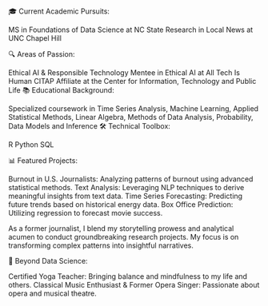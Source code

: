 🎓 Current Academic Pursuits:

MS in Foundations of Data Science at NC State
Research in Local News at UNC Chapel Hill


🔍 Areas of Passion:

Ethical AI & Responsible Technology
Mentee in Ethical AI at All Tech Is Human
CITAP Affiliate at the Center for Information, Technology and Public Life
📚 Educational Background:


Specialized coursework in Time Series Analysis, Machine Learning, Applied Statistical Methods, Linear Algebra, Methods of Data Analysis, Probability, Data Models and Inference
🛠 Technical Toolbox:

R
Python
SQL


📊 Featured Projects:

Burnout in U.S. Journalists: Analyzing patterns of burnout using advanced statistical methods.
Text Analysis: Leveraging NLP techniques to derive meaningful insights from text data.
Time Series Forecasting: Predicting future trends based on historical energy data.
Box Office Prediction: Utilizing regression to forecast movie success.


As a former journalist, I blend my storytelling prowess and analytical acumen to conduct groundbreaking research projects. My focus is on transforming complex patterns into insightful narratives.


📌 Beyond Data Science:

Certified Yoga Teacher: Bringing balance and mindfulness to my life and others.
Classical Music Enthusiast & Former Opera Singer: Passionate about opera and musical theatre.


<!--
**ecthompsoncodes/ecthompsoncodes** is a ✨ _special_ ✨ repository because its `README.md` (this file) appears on your GitHub profile.

Here are some ideas to get you started:

- 🔭 I’m currently working on ...
- 🌱 I’m currently learning ...
- 👯 I’m looking to collaborate on ...
- 🤔 I’m looking for help with ...
- 💬 Ask me about ...
- 📫 How to reach me: ...
- 😄 Pronouns: ...
- ⚡ Fun fact: ...
-->
